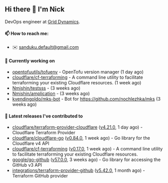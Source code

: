 ## Hi there 👋 I'm Nick

DevOps engineer at [Grid Dynamics](https://www.griddynamics.com/).

#### 📫 How to reach me:

- ✉️ sanduku.default@gmail.com

#### 👷 Currently working on


- [opentofuutils/tofuenv](https://github.com/opentofuutils/tofuenv) - OpenTofu version manager (1 day ago)
- [cloudflare/cf-terraforming](https://github.com/cloudflare/cf-terraforming) - A command line utility to facilitate terraforming your existing Cloudflare resources. (1 week ago)
- [Nmishin/testsss](https://github.com/Nmishin/testsss) -  (3 weeks ago)
- [Nmishin/amplication](https://github.com/Nmishin/amplication) -  (3 weeks ago)
- [kvendingoldo/mks-bot](https://github.com/kvendingoldo/mks-bot) - Bot for https://github.com/nochlezhka/mks (3 weeks ago)

#### 🔭 Latest releases I've contributed to

- [cloudflare/terraform-provider-cloudflare](https://github.com/cloudflare/terraform-provider-cloudflare) ([v4.21.0](https://github.com/cloudflare/terraform-provider-cloudflare/releases/tag/v4.21.0), 1 day ago) - Cloudflare Terraform Provider
- [cloudflare/cloudflare-go](https://github.com/cloudflare/cloudflare-go) ([v0.84.0](https://github.com/cloudflare/cloudflare-go/releases/tag/v0.84.0), 1 week ago) - Go library for the Cloudflare v4 API
- [cloudflare/cf-terraforming](https://github.com/cloudflare/cf-terraforming) ([v0.17.0](https://github.com/cloudflare/cf-terraforming/releases/tag/v0.17.0), 1 week ago) - A command line utility to facilitate terraforming your existing Cloudflare resources.
- [google/go-github](https://github.com/google/go-github) ([v57.0.0](https://github.com/google/go-github/releases/tag/v57.0.0), 3 weeks ago) - Go library for accessing the GitHub v3 API
- [integrations/terraform-provider-github](https://github.com/integrations/terraform-provider-github) ([v5.42.0](https://github.com/integrations/terraform-provider-github/releases/tag/v5.42.0), 1 month ago) - Terraform GitHub provider
